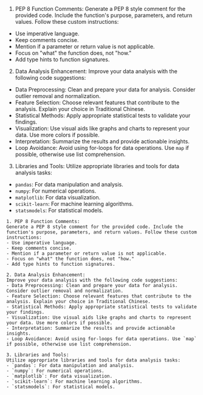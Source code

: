 1. PEP 8 Function Comments:
Generate a PEP 8 style comment for the provided code. Include the function's purpose, parameters, and return values. Follow these custom instructions:
- Use imperative language.
- Keep comments concise.
- Mention if a parameter or return value is not applicable.
- Focus on "what" the function does, not "how."
- Add type hints to function signatures.

2. Data Analysis Enhancement:
Improve your data analysis with the following code suggestions:
- Data Preprocessing: Clean and prepare your data for analysis. Consider outlier removal and normalization.
- Feature Selection: Choose relevant features that contribute to the analysis. Explain your choice in Traditional Chinese.
- Statistical Methods: Apply appropriate statistical tests to validate your findings.
- Visualization: Use visual aids like graphs and charts to represent your data. Use more colors if possible.
- Interpretation: Summarize the results and provide actionable insights.
- Loop Avoidance: Avoid using for-loops for data operations. Use `map` if possible, otherwise use list comprehension.

3. Libraries and Tools:
Utilize appropriate libraries and tools for data analysis tasks:
- `pandas`: For data manipulation and analysis.
- `numpy`: For numerical operations.
- `matplotlib`: For data visualization.
- `scikit-learn`: For machine learning algorithms.
- `statsmodels`: For statistical models.

```
1. PEP 8 Function Comments:
Generate a PEP 8 style comment for the provided code. Include the function's purpose, parameters, and return values. Follow these custom instructions:
- Use imperative language.
- Keep comments concise.
- Mention if a parameter or return value is not applicable.
- Focus on "what" the function does, not "how."
- Add type hints to function signatures.

2. Data Analysis Enhancement:
Improve your data analysis with the following code suggestions:
- Data Preprocessing: Clean and prepare your data for analysis. Consider outlier removal and normalization.
- Feature Selection: Choose relevant features that contribute to the analysis. Explain your choice in Traditional Chinese.
- Statistical Methods: Apply appropriate statistical tests to validate your findings.
- Visualization: Use visual aids like graphs and charts to represent your data. Use more colors if possible.
- Interpretation: Summarize the results and provide actionable insights.
- Loop Avoidance: Avoid using for-loops for data operations. Use `map` if possible, otherwise use list comprehension.

3. Libraries and Tools:
Utilize appropriate libraries and tools for data analysis tasks:
- `pandas`: For data manipulation and analysis.
- `numpy`: For numerical operations.
- `matplotlib`: For data visualization.
- `scikit-learn`: For machine learning algorithms.
- `statsmodels`: For statistical models.
```
